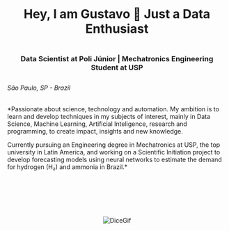 <div align="center" style="height: 200px; display: flex; flex-direction: column; justify-content: center;">
  <p>    
    
  # Hey, I am Gustavo :game_die: Just a Data Enthusiast
  ### Data Scientist at Poli Júnior | Mechatronics Engineering Student at USP</p>
</div>

###### São Paulo, SP - Brazil

*Passionate about science, technology and automation. My ambition is to learn and develop techniques in my subjects of interest, mainly in Data Science, Machine Learning, Artificial Inteligence, research and programming, to create impact, insights and new knowledge.

Currently pursuing an Engineering degree in Mechatronics at USP, the top university in Latin America, and working on a Scientific Initiation project to develop forecasting models using neural networks to estimate the demand for hydrogen (H₂) and ammonia in Brazil.*

<div align="center" style="height: 200px; display: flex; flex-direction: column; justify-content: center;">
  <p>
    
  ![DiceGif](https://media.giphy.com/media/v1.Y2lkPTc5MGI3NjExdDdiY2h3bmlxN24wM2h3aXBvNHliNHBqbHluN21odXB5OGFoa2p1cyZlcD12MV9pbnRlcm5hbF9naWZfYnlfaWQmY3Q9Zw/H4uFElBB9Nt7zq3RZ9/giphy.gif)
  
  </p>
</div>
